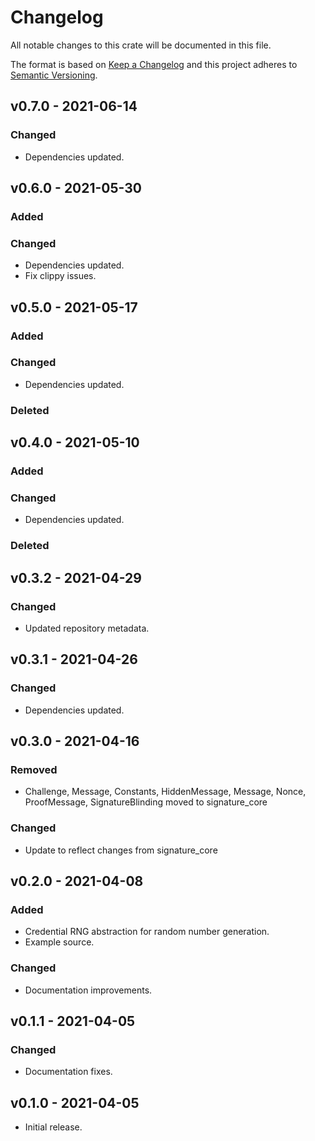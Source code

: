 # Changelog

All notable changes to this crate will be documented in this file.

The format is based on [Keep a Changelog](http://keepachangelog.com/en/1.0.0/)
and this project adheres to [Semantic Versioning](https://semver.org/spec/v2.0.0.html).

## v0.7.0 - 2021-06-14
### Changed
- Dependencies updated.

## v0.6.0 - 2021-05-30
### Added
### Changed
- Dependencies updated.
- Fix clippy issues.

## v0.5.0 - 2021-05-17
### Added
### Changed
- Dependencies updated.
### Deleted

## v0.4.0 - 2021-05-10
### Added
### Changed
- Dependencies updated.
### Deleted

## v0.3.2 - 2021-04-29
### Changed
- Updated repository metadata.

## v0.3.1 - 2021-04-26
### Changed
- Dependencies updated.

## v0.3.0 - 2021-04-16
### Removed
- Challenge, Message, Constants, HiddenMessage, Message, Nonce, ProofMessage, SignatureBlinding moved to signature\_core

### Changed
- Update to reflect changes from signature\_core

## v0.2.0 - 2021-04-08
### Added
- Credential RNG abstraction for random number generation.
- Example source.

### Changed
- Documentation improvements.

## v0.1.1 - 2021-04-05
### Changed
- Documentation fixes.

## v0.1.0 - 2021-04-05

- Initial release.
